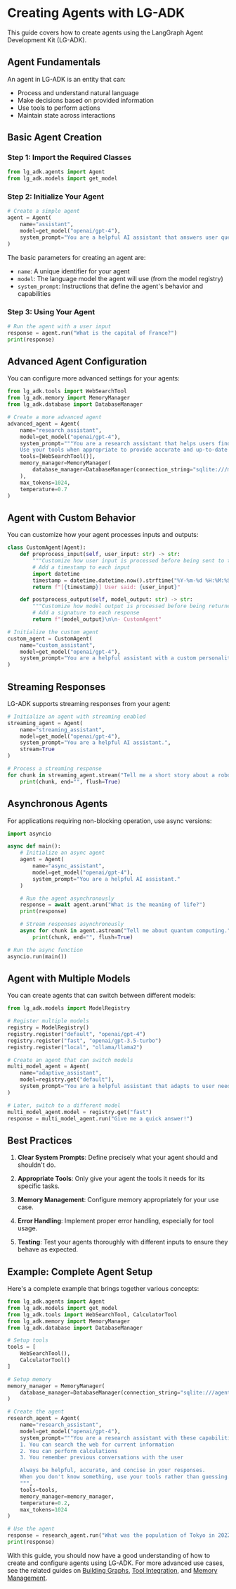 # Creating Agents with LG-ADK

This guide covers how to create agents using the LangGraph Agent Development Kit (LG-ADK).

## Agent Fundamentals

An agent in LG-ADK is an entity that can:
- Process and understand natural language
- Make decisions based on provided information
- Use tools to perform actions
- Maintain state across interactions

## Basic Agent Creation

### Step 1: Import the Required Classes

```python
from lg_adk.agents import Agent
from lg_adk.models import get_model
```

### Step 2: Initialize Your Agent

```python
# Create a simple agent
agent = Agent(
    name="assistant",
    model=get_model("openai/gpt-4"),
    system_prompt="You are a helpful AI assistant that answers user questions."
)
```

The basic parameters for creating an agent are:
- `name`: A unique identifier for your agent
- `model`: The language model the agent will use (from the model registry)
- `system_prompt`: Instructions that define the agent's behavior and capabilities

### Step 3: Using Your Agent

```python
# Run the agent with a user input
response = agent.run("What is the capital of France?")
print(response)
```

## Advanced Agent Configuration

You can configure more advanced settings for your agents:

```python
from lg_adk.tools import WebSearchTool
from lg_adk.memory import MemoryManager
from lg_adk.database import DatabaseManager

# Create a more advanced agent
advanced_agent = Agent(
    name="research_assistant",
    model=get_model("openai/gpt-4"),
    system_prompt="""You are a research assistant that helps users find and summarize information.
    Use your tools when appropriate to provide accurate and up-to-date information.""",
    tools=[WebSearchTool()],
    memory_manager=MemoryManager(
        database_manager=DatabaseManager(connection_string="sqlite:///memory.db")
    ),
    max_tokens=1024,
    temperature=0.7
)
```

## Agent with Custom Behavior

You can customize how your agent processes inputs and outputs:

```python
class CustomAgent(Agent):
    def preprocess_input(self, user_input: str) -> str:
        """Customize how user input is processed before being sent to the model"""
        # Add a timestamp to each input
        import datetime
        timestamp = datetime.datetime.now().strftime("%Y-%m-%d %H:%M:%S")
        return f"[{timestamp}] User said: {user_input}"

    def postprocess_output(self, model_output: str) -> str:
        """Customize how model output is processed before being returned to the user"""
        # Add a signature to each response
        return f"{model_output}\n\n- CustomAgent"

# Initialize the custom agent
custom_agent = CustomAgent(
    name="custom_assistant",
    model=get_model("openai/gpt-4"),
    system_prompt="You are a helpful assistant with a custom personality."
)
```

## Streaming Responses

LG-ADK supports streaming responses from your agent:

```python
# Initialize an agent with streaming enabled
streaming_agent = Agent(
    name="streaming_assistant",
    model=get_model("openai/gpt-4"),
    system_prompt="You are a helpful AI assistant.",
    stream=True
)

# Process a streaming response
for chunk in streaming_agent.stream("Tell me a short story about a robot."):
    print(chunk, end="", flush=True)
```

## Asynchronous Agents

For applications requiring non-blocking operation, use async versions:

```python
import asyncio

async def main():
    # Initialize an async agent
    agent = Agent(
        name="async_assistant",
        model=get_model("openai/gpt-4"),
        system_prompt="You are a helpful AI assistant."
    )

    # Run the agent asynchronously
    response = await agent.arun("What is the meaning of life?")
    print(response)

    # Stream responses asynchronously
    async for chunk in agent.astream("Tell me about quantum computing."):
        print(chunk, end="", flush=True)

# Run the async function
asyncio.run(main())
```

## Agent with Multiple Models

You can create agents that can switch between different models:

```python
from lg_adk.models import ModelRegistry

# Register multiple models
registry = ModelRegistry()
registry.register("default", "openai/gpt-4")
registry.register("fast", "openai/gpt-3.5-turbo")
registry.register("local", "ollama/llama2")

# Create an agent that can switch models
multi_model_agent = Agent(
    name="adaptive_assistant",
    model=registry.get("default"),
    system_prompt="You are a helpful assistant that adapts to user needs."
)

# Later, switch to a different model
multi_model_agent.model = registry.get("fast")
response = multi_model_agent.run("Give me a quick answer!")
```

## Best Practices

1. **Clear System Prompts**: Define precisely what your agent should and shouldn't do.

2. **Appropriate Tools**: Only give your agent the tools it needs for its specific tasks.

3. **Memory Management**: Configure memory appropriately for your use case.

4. **Error Handling**: Implement proper error handling, especially for tool usage.

5. **Testing**: Test your agents thoroughly with different inputs to ensure they behave as expected.

## Example: Complete Agent Setup

Here's a complete example that brings together various concepts:

```python
from lg_adk.agents import Agent
from lg_adk.models import get_model
from lg_adk.tools import WebSearchTool, CalculatorTool
from lg_adk.memory import MemoryManager
from lg_adk.database import DatabaseManager

# Setup tools
tools = [
    WebSearchTool(),
    CalculatorTool()
]

# Setup memory
memory_manager = MemoryManager(
    database_manager=DatabaseManager(connection_string="sqlite:///agent_memory.db")
)

# Create the agent
research_agent = Agent(
    name="research_assistant",
    model=get_model("openai/gpt-4"),
    system_prompt="""You are a research assistant with these capabilities:
    1. You can search the web for current information
    2. You can perform calculations
    3. You remember previous conversations with the user

    Always be helpful, accurate, and concise in your responses.
    When you don't know something, use your tools rather than guessing.
    """,
    tools=tools,
    memory_manager=memory_manager,
    temperature=0.2,
    max_tokens=1024
)

# Use the agent
response = research_agent.run("What was the population of Tokyo in 2022, and what percentage of Japan's total population does that represent?")
print(response)
```

With this guide, you should now have a good understanding of how to create and configure agents using LG-ADK. For more advanced use cases, see the related guides on [Building Graphs](building_graphs.md), [Tool Integration](tool_integration.md), and [Memory Management](memory_management.md).
